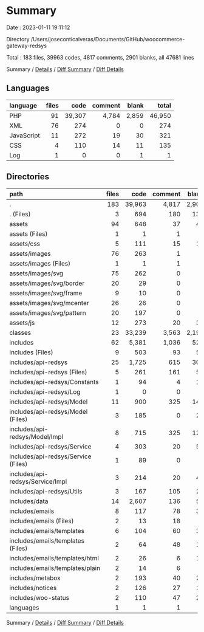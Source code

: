 # Summary

Date : 2023-01-11 19:11:12

Directory /Users/joseconticalveras/Documents/GitHub/woocommerce-gateway-redsys

Total : 183 files,  39963 codes, 4817 comments, 2901 blanks, all 47681 lines

Summary / [Details](details.md) / [Diff Summary](diff.md) / [Diff Details](diff-details.md)

## Languages
| language | files | code | comment | blank | total |
| :--- | ---: | ---: | ---: | ---: | ---: |
| PHP | 91 | 39,307 | 4,784 | 2,859 | 46,950 |
| XML | 76 | 274 | 0 | 0 | 274 |
| JavaScript | 11 | 272 | 19 | 30 | 321 |
| CSS | 4 | 110 | 14 | 11 | 135 |
| Log | 1 | 0 | 0 | 1 | 1 |

## Directories
| path | files | code | comment | blank | total |
| :--- | ---: | ---: | ---: | ---: | ---: |
| . | 183 | 39,963 | 4,817 | 2,901 | 47,681 |
| . (Files) | 3 | 694 | 180 | 136 | 1,010 |
| assets | 94 | 648 | 37 | 45 | 730 |
| assets (Files) | 1 | 1 | 1 | 1 | 3 |
| assets/css | 5 | 111 | 15 | 12 | 138 |
| assets/images | 76 | 263 | 1 | 1 | 265 |
| assets/images (Files) | 1 | 1 | 1 | 1 | 3 |
| assets/images/svg | 75 | 262 | 0 | 0 | 262 |
| assets/images/svg/border | 20 | 29 | 0 | 0 | 29 |
| assets/images/svg/frame | 9 | 10 | 0 | 0 | 10 |
| assets/images/svg/mcenter | 26 | 26 | 0 | 0 | 26 |
| assets/images/svg/pattern | 20 | 197 | 0 | 0 | 197 |
| assets/js | 12 | 273 | 20 | 31 | 324 |
| classes | 23 | 33,239 | 3,563 | 2,194 | 38,996 |
| includes | 62 | 5,381 | 1,036 | 525 | 6,942 |
| includes (Files) | 9 | 503 | 93 | 59 | 655 |
| includes/api-redsys | 25 | 1,725 | 615 | 302 | 2,642 |
| includes/api-redsys (Files) | 5 | 261 | 161 | 57 | 479 |
| includes/api-redsys/Constants | 1 | 94 | 4 | 14 | 112 |
| includes/api-redsys/Log | 1 | 0 | 0 | 1 | 1 |
| includes/api-redsys/Model | 11 | 900 | 325 | 148 | 1,373 |
| includes/api-redsys/Model (Files) | 3 | 185 | 0 | 28 | 213 |
| includes/api-redsys/Model/Impl | 8 | 715 | 325 | 120 | 1,160 |
| includes/api-redsys/Service | 4 | 303 | 20 | 56 | 379 |
| includes/api-redsys/Service (Files) | 1 | 89 | 0 | 9 | 98 |
| includes/api-redsys/Service/Impl | 3 | 214 | 20 | 47 | 281 |
| includes/api-redsys/Utils | 3 | 167 | 105 | 26 | 298 |
| includes/data | 14 | 2,607 | 136 | 58 | 2,801 |
| includes/emails | 8 | 117 | 78 | 33 | 228 |
| includes/emails (Files) | 2 | 13 | 18 | 3 | 34 |
| includes/emails/templates | 6 | 104 | 60 | 30 | 194 |
| includes/emails/templates (Files) | 2 | 64 | 48 | 14 | 126 |
| includes/emails/templates/html | 2 | 26 | 6 | 10 | 42 |
| includes/emails/templates/plain | 2 | 14 | 6 | 6 | 26 |
| includes/metabox | 2 | 193 | 40 | 28 | 261 |
| includes/notices | 2 | 126 | 27 | 18 | 171 |
| includes/woo-status | 2 | 110 | 47 | 27 | 184 |
| languages | 1 | 1 | 1 | 1 | 3 |

Summary / [Details](details.md) / [Diff Summary](diff.md) / [Diff Details](diff-details.md)